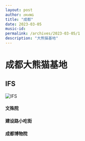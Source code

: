 ```yaml
---
layout: post
author: ᴢʜᴀɴɢ
title: "成都"
date: 2023-03-05
music-id: 
permalink: /archives/2023-03-05/1
description: "大熊猫基地"
---
```


# 成都大熊猫基地
## IFS
![IFS](https://aroucc.oss-cn-hangzhou.aliyuncs.com/images/0426/panda2.jpg)
#### 文殊院
#### 建设路小吃街
#### 成都博物院